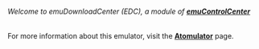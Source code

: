 ###### Welcome to emuDownloadCenter (EDC), a module of [**emuControlCenter**](https://github.com/PhoenixInteractiveNL/emuControlCenter/wiki/)

For more information about this emulator, visit the [**Atomulator**](https://github.com/PhoenixInteractiveNL/emuDownloadCenter/wiki/Emulator-atomulator#menu) page.

